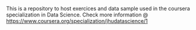 This is a repository to host exercices and data sample used in the coursera specialization in Data Science.
Check more information @ https://www.coursera.org/specialization/jhudatascience/1